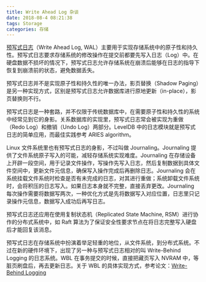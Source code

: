 ```yaml
---
title: Write Ahead Log 杂谈
date: 2018-08-4 08:21:38
tags: Storage
categories: 存储
---
```


[预写式日志](https://en.wikipedia.org/wiki/Write-ahead_logging)（Write Ahead Log, WAL）主要用于实现存储系统中的原子性和持久性。预写式日志要求存储系统的修改操作在提交前都要先写入日志（Log）中。在硬盘数据不损坏的情况下，预写式日志允许存储系统在崩溃后能够在日志的指导下恢复到崩溃前的状态，避免数据丢失。

预写式日志并不是实现原子性和持久性的唯一办法，影页替换（Shadow Paging）是另一种实现方式，区别是预写式日志允许数据库进行原地更新（in-place），影页替换则不行。

预写式日志是一种套路，并不仅限于传统数据库中，在需要原子性和持久性的系统中经常见到它的身影。关系数据库的实现里，预写式日志常会被实现为重做（Redo Log）和撤销（Undo Log）两部分。LevelDB 中的日志模块就是预写式日志的简单应用，而最佳实践参考 ARIES algorithm。

Linux 文件系统里也有预写式日志的身影，不过叫做 Journaling。Journaling 提供了文件系统原子写入的可能，减轻存储系统实现难度。Journaling 在存储设备上开辟一段空间，用于记录文件操作，写操作先写入日志，然后复制数据到具体文件空间中，更新文件元信息，确保写入操作完成后再删除日志。Journaling 会在系统挂载文件系统时检查是否有未完成的日志，对其进行重做；系统卸载文件系统时，会将积压的日志写入。如果日志本身就不完整，直接丢弃更改。Journaling 每次操作需要将数据写两次，一种优化方式是先将数据写入对应位置，日志里只记录操作元信息，数据写入成功后再写日志。

预写式日志还应用在使用复制状态机（Replicated State Machine, RSM）进行协作的分布式系统中，如 Raft 算法为了保证安全性要求节点在将日志完整写入硬盘后才能回复该消息。

预写式日志在存储系统中扮演着举足轻重的地位，从文件系统，到分布式系统。不过在新的硬件环境下，出现了另一种与预写式日志相对的叫 Write-Behind Logging 的日志系统。WBL 在事务提交的时候，直接把藏页写入 NVRAM 中，等脏页刷盘后，再去更新日志。关于 WBL 的具体实现方式，参考论文：[Write-Behind Logging
](http://www.vldb.org/pvldb/vol10/p337-arulraj.pdf)
